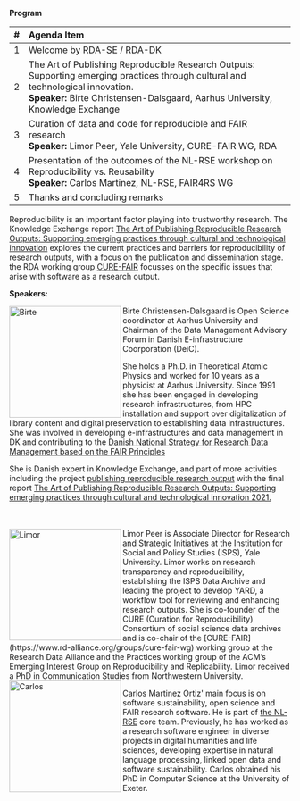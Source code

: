 **Program**

| #   | Agenda Item|
|:----|:-----------------------------------------------------------------------------------------------------------|                  
| 1   | Welcome by RDA-SE / RDA-DK|
| 2   | The Art of Publishing Reproducible Research Outputs: Supporting emerging practices through cultural and technological innovation. <br />**Speaker:** Birte Christensen-Dalsgaard, Aarhus University, Knowledge Exchange <br />|
| 3   | Curation of data and code for reproducible and FAIR research <br />**Speaker:** Limor Peer, Yale University, CURE-FAIR WG, RDA|
| 4   | Presentation of the outcomes of the NL-RSE workshop on Reproducibility vs. Reusability <br />**Speaker:** Carlos Martinez, NL-RSE, FAIR4RS WG |
| 5   | Thanks and concluding remarks |

Reproducibility is an important factor playing into trustworthy research. The Knowledge Exchange report [The Art of Publishing Reproducible Research Outputs: Supporting emerging practices through cultural and technological innovation](https://zenodo.org/record/5521077#.Yihp_uiZMuU) explores the current practices and barriers for reproducibility of research outputs, with a focus on the publication and dissemination stage. the RDA working group [CURE-FAIR](https://www.rd-alliance.org/groups/cure-fair-wg) focusses on the specific issues that arise with software as a research output. 



**Speakers:**

<img align ="left" alt= "Birte" src="https://user-images.githubusercontent.com/74252404/157414128-04070c63-ef52-41f4-8bc0-e17af9d6c37e.jpg" width="200"/>
Birte Christensen-Dalsgaard is Open Science coordinator at Aarhus University and Chairman of the Data Management Advisory Forum in Danish E-infrastructure Coorporation (DeiC).

She holds a Ph.D. in Theoretical Atomic Physics and worked for 10 years as a physicist at Aarhus University. Since 1991 she has been engaged in developing research infrastructures, from HPC installation and support over digitalization of library content and digital preservation to establishing data infrastructures. She was involved in developing e-infrastructures and data management in DK and contributing to the [Danish National Strategy for Research Data Management based on the FAIR Principles](https://www.deic.dk/sites/default/files/documents/PDF/EN_National%20strategi%20for%20data%20management%20baseret%20p%C3%A5%20FAIR-principper.pdf)

She is Danish expert in Knowledge Exchange, and part of more activities including the project [publishing reproducible research output](https://www.knowledge-exchange.info/event/publishing-reproducible-research-output) with the final report [The Art of Publishing Reproducible Research Outputs: Supporting emerging practices through cultural and technological innovation 2021.](https://doi.org/10.5281/zenodo.5521077)
<br /><br /><br />

 


<img align ="left" alt= "Limor" src="https://user-images.githubusercontent.com/74252404/157414304-8436a24b-6924-4566-b2cc-166577d6e8a5.jpg" width="200"/>
Limor Peer is Associate Director for Research and Strategic Initiatives at the Institution for Social and Policy Studies (ISPS), Yale University. Limor works on research transparency and reproducibility, establishing the ISPS Data Archive and leading the project to develop YARD, a workflow tool for reviewing and enhancing research outputs. She is co-founder of the CURE (Curation for Reproducibility) Consortium of social science data archives and is co-chair of the [CURE-FAIR](https://www.rd-alliance.org/groups/cure-fair-wg) working group at the Research Data Alliance and the Practices working group of the ACM’s Emerging Interest Group on Reproducibility and Replicability. Limor received a PhD in Communication Studies from Northwestern University.


<img align ="left" alt= "Carlos" src= "https://user-images.githubusercontent.com/74252404/157415414-3c646ed0-30ab-4cbe-9bda-03fc764e477d.jpg" width="200"/> 

Carlos Martinez Ortiz' main focus is on software sustainability, open science and FAIR research software. He is part of [the NL-RSE](https://nl-rse.org/) core team. Previously, he has worked as a research software engineer in diverse projects in digital humanities and life sciences, developing expertise in natural language processing, linked open data and software sustainability. Carlos obtained his PhD in Computer Science at the University of Exeter.
